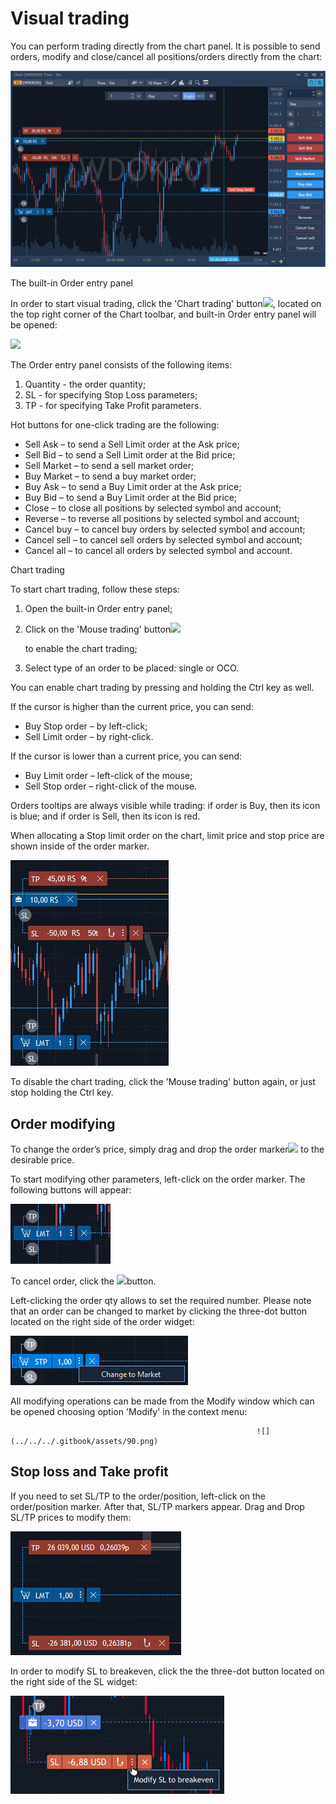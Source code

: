 # Visual trading

You can perform trading directly from the chart panel. It is possible to send orders, modify and close/cancel all positions/orders directly from the chart:

![](../../../.gitbook/assets/new1%20%2817%29.jpg)

The built-in Order entry panel

In order to start visual trading, click the 'Chart trading' button![](../../../.gitbook/assets/83.png), located on the top right corner of the Chart toolbar, and built-in Order entry panel will be opened:

![](../../../.gitbook/assets/84.png)

The Order entry panel consists of the following items:

1. Quantity - the order quantity;
2. SL - for specifying Stop Loss parameters;
3. TP - for specifying Take Profit parameters.

Hot buttons for one-click trading are the following:

* Sell Ask – to send a Sell Limit order at the Ask price;
* Sell Bid – to send a Sell Limit order at the Bid price;
* Sell Market – to send a sell market order;
* Buy Market – to send a buy market order;
* Buy Ask – to send a Buy Limit order at the Ask price;
* Buy Bid – to send a Buy Limit order at the Bid price;
* Close – to close all positions by selected symbol and account;
* Reverse – to reverse all positions by selected symbol and account;
* Cancel buy – to cancel buy orders by selected symbol and account;
* Cancel sell – to cancel sell orders by selected symbol and account;
* Cancel all – to cancel all orders by selected symbol and account.

Chart trading

To start chart trading, follow these steps:

1. Оpen the built-in Order entry panel;
2. Click on the 'Mouse trading' button![](../../../.gitbook/assets/85.png)

   to enable the chart trading;

3. Select type of an order to be placed: single or OCO.

You can enable chart trading by pressing and holding the Ctrl key as well.

If the cursor is higher than the current price, you can send:

* Buy Stop order – by left-click;
* Sell Limit order – by right-click.

If the cursor is lower than a current price, you can send:

* Buy Limit order – left-click of the mouse;
* Sell Stop order – right-click of the mouse.

Orders tooltips are always visible while trading: if order is Buy, then its icon is blue; and if order is Sell, then its icon is red.

When allocating a Stop limit order on the chart, limit price and stop price are shown inside of the order marker.

![](../../../.gitbook/assets/new2%20%288%29.jpg)

To disable the chart trading, click the 'Mouse trading' button again, or just stop holding the Ctrl key.

## Order modifying

To change the order’s price, simply drag and drop the order marker![](../../../.gitbook/assets/87.png) to the desirable price.

To start modifying other parameters, left-click on the order marker. The following buttons will appear:

![](../../../.gitbook/assets/new3%20%284%29.jpg)

To cancel order, click the ![](../../../.gitbook/assets/89.png)button.

Left-clicking the order qty allows to set the required number. Please note that an order can be changed to market by clicking the three-dot button located on the right side of the order widget:

![](../../../.gitbook/assets/image%20%2898%29%20%281%29.png)

All modifying operations can be made from the Modify window which can be opened choosing option 'Modify' in the context menu:

```text
                                                       ![](../../../.gitbook/assets/90.png)
```

## Stop loss and Take profit

If you need to set SL/TP to the order/position, left-click on the order/position marker. After that, SL/TP markers appear. Drag and Drop SL/TP prices to modify them:

![](../../../.gitbook/assets/image%20%28103%29.png)

In order to modify SL to breakeven, click the the three-dot button located on the right side of the SL widget:

![](../../../.gitbook/assets/image%20%28104%29.png)

